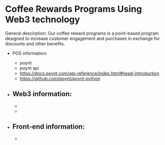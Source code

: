 # Coffee Rewards Programs Using Web3 technology

General descirption: Our coffee reward programs is a point-based program designed to increase customer engagement and purchases in exchange for discounts and other benefits.

- POS information:
    - poynt
    - poynt api
    - https://docs.poynt.com/api-reference/index.html#head-introduction
    - https://github.com/poynt/poynt-python
    
    
 - Web3 information:
    - 
    - 
    - 
   
 - Front-end information:
    - 
    - 
    
